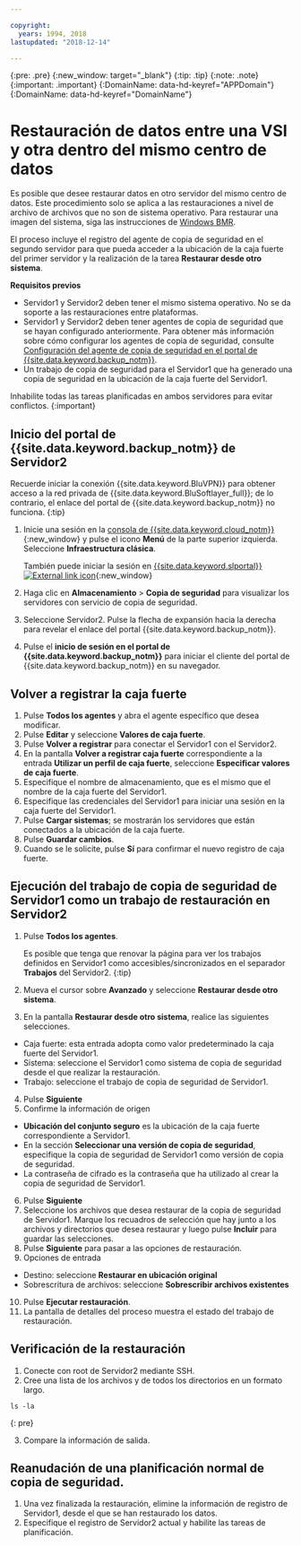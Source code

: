 ```yaml
---

copyright:
  years: 1994, 2018
lastupdated: "2018-12-14"

---
```

{:pre: .pre}
{:new_window: target="_blank"}
{:tip: .tip}
{:note: .note}
{:important: .important}
{:DomainName: data-hd-keyref="APPDomain"}
{:DomainName: data-hd-keyref="DomainName"}

# Restauración de datos entre una VSI y otra dentro del mismo centro de datos

Es posible que desee restaurar datos en otro servidor del mismo centro de datos. Este procedimiento solo se aplica a las restauraciones a nivel de archivo de archivos que no son de sistema operativo. Para restaurar una imagen del sistema, siga las instrucciones de [Windows BMR](restore-bmr-system-volume-image.html).

El proceso incluye el registro del agente de copia de seguridad en el segundo servidor para que pueda acceder a la ubicación de la caja fuerte del primer servidor y la realización de la tarea **Restaurar desde otro sistema**.

**Requisitos previos**

- Servidor1 y Servidor2 deben tener el mismo sistema operativo. No se da soporte a las restauraciones entre plataformas.
- Servidor1 y Servidor2 deben tener agentes de copia de seguridad que se hayan configurado anteriormente. Para obtener más información sobre cómo configurar los agentes de copia de seguridad, consulte [Configuración del agente de copia de seguridad en el portal de {{site.data.keyword.backup_notm}}](index.html#configuring-the-backup-agent-in-webcc).
- Un trabajo de copia de seguridad para el Servidor1 que ha generado una copia de seguridad en la ubicación de la caja fuerte del Servidor1.

Inhabilite todas las tareas planificadas en ambos servidores para evitar conflictos.
{:important}

## Inicio del portal de {{site.data.keyword.backup_notm}} de Servidor2

Recuerde iniciar la conexión {{site.data.keyword.BluVPN}} para obtener acceso a la red privada de {{site.data.keyword.BluSoftlayer_full}}; de lo contrario, el enlace del portal de {{site.data.keyword.backup_notm}} no funciona.
{:tip}

1. Inicie una sesión en la [consola de {{site.data.keyword.cloud_notm}}](https://{DomainName}/catalog/){:new_window} y pulse el icono **Menú** de la parte superior izquierda. Seleccione **Infraestructura clásica**.

   También puede iniciar la sesión en [{{site.data.keyword.slportal}} ![External link icon](../../icons/launch-glyph.svg "External link icon")](https://control.softlayer.com/){:new_window} 
2. Haga clic en **Almacenamiento** > **Copia de seguridad** para visualizar los servidores con servicio de copia de seguridad.
3. Seleccione Servidor2. Pulse la flecha de expansión hacia la derecha para revelar el enlace del portal {{site.data.keyword.backup_notm}}.
4. Pulse el **inicio de sesión en el portal de {{site.data.keyword.backup_notm}}** para iniciar el cliente del portal de {{site.data.keyword.backup_notm}} en su navegador.

## Volver a registrar la caja fuerte

1. Pulse **Todos los agentes** y abra el agente específico que desea modificar.
2. Pulse **Editar** y seleccione **Valores de caja fuerte**.
3. Pulse **Volver a registrar** para conectar el Servidor1 con el Servidor2.
4. En la pantalla **Volver a registrar caja fuerte** correspondiente a la entrada **Utilizar un perfil de caja fuerte**, seleccione **Especificar valores de caja fuerte**.
5. Especifique el nombre de almacenamiento, que es el mismo que el nombre de la caja fuerte del Servidor1.
6. Especifique las credenciales del Servidor1 para iniciar una sesión en la caja fuerte del Servidor1.
7. Pulse **Cargar sistemas**; se mostrarán los servidores que están conectados a la ubicación de la caja fuerte.
8. Pulse **Guardar cambios**.
9. Cuando se le solicite, pulse **Sí** para confirmar el nuevo registro de caja fuerte.

## Ejecución del trabajo de copia de seguridad de Servidor1 como un trabajo de restauración en Servidor2

1. Pulse **Todos los agentes**.

   Es posible que tenga que renovar la página para ver los trabajos definidos en Servidor1 como accesibles/sincronizados en el separador **Trabajos** del Servidor2.
   {:tip}
2. Mueva el cursor sobre **Avanzado** y seleccione **Restaurar desde otro sistema**.
3. En la pantalla **Restaurar desde otro sistema**, realice las siguientes selecciones.
  - Caja fuerte: esta entrada adopta como valor predeterminado la caja fuerte del Servidor1.
  - Sistema: seleccione el Servidor1 como sistema de copia de seguridad desde el que realizar la restauración.
  - Trabajo: seleccione el trabajo de copia de seguridad de Servidor1.
4. Pulse **Siguiente**
5. Confirme la información de origen
  - **Ubicación del conjunto seguro** es la ubicación de la caja fuerte correspondiente a Servidor1.
  - En la sección **Seleccionar una versión de copia de seguridad**, especifique la copia de seguridad de Servidor1 como versión de copia de seguridad.
  - La contraseña de cifrado es la contraseña que ha utilizado al crear la copia de seguridad de Servidor1.
6. Pulse **Siguiente**
7. Seleccione los archivos que desea restaurar de la copia de seguridad de Servidor1. Marque los recuadros de selección que hay junto a los archivos y directorios que desea restaurar y luego pulse **Incluir** para guardar las selecciones.
8. Pulse **Siguiente** para pasar a las opciones de restauración.
9. Opciones de entrada
  - Destino: seleccione **Restaurar en ubicación original**
  - Sobrescritura de archivos: seleccione **Sobrescribir archivos existentes**
10. Pulse **Ejecutar restauración**.
11. La pantalla de detalles del proceso muestra el estado del trabajo de restauración.


## Verificación de la restauración

1. Conecte con root de Servidor2 mediante SSH.
2. Cree una lista de los archivos y de todos los directorios en un formato largo.
  ```
  ls -la
  ```
  {: pre}

3. Compare la información de salida.

## Reanudación de una planificación normal de copia de seguridad.

1. Una vez finalizada la restauración, elimine la información de registro de Servidor1, desde el que se han restaurado los datos.
2. Especifique el registro de Servidor2 actual y habilite las tareas de planificación.
